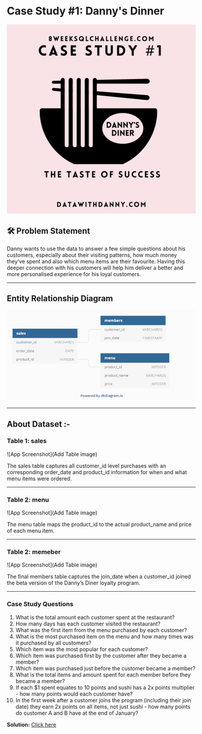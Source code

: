 # Case Study #1: Danny's Dinner

![App Screenshot](https://raw.githubusercontent.com/Akhand-p-singh/8-Week-SQL-Challenge/master/Images/Case%20Study%201.png)


## 🛠️ Problem Statement

Danny wants to use the data to answer a few simple questions about his customers, especially about their visiting patterns, how much money they’ve spent and also which menu items are their favourite. Having this deeper connection with his customers will help him deliver a better and more personalised experience for his loyal customers.

---

## Entity Relationship Diagram

![App Screenshot](https://raw.githubusercontent.com/Akhand-p-singh/8-Week-SQL-Challenge/master/Images/er1.png)

---

## About Dataset :-

### Table 1: sales

![App Screenshot](Add Table image)

The sales table captures all customer_id level purchases with an corresponding order_date and product_id information for when and what menu items were ordered.

--- 

### Table 2: menu

![App Screenshot](Add Table image)

The menu table maps the product_id to the actual product_name and price of each menu item.

---

### Table 2: memeber

![App Screenshot](Add Table image)

The final members table captures the join_date when a customer_id joined the beta version of the Danny’s Diner loyalty program.

---
### Case Study Questions

1. What is the total amount each customer spent at the restaurant?
2. How many days has each customer visited the restaurant?
3. What was the first item from the menu purchased by each customer?
4. What is the most purchased item on the menu and how many times was it purchased by all customers?
5. Which item was the most popular for each customer?
6. Which item was purchased first by the customer after they became a member?
7. Which item was purchased just before the customer became a member?
10. What is the total items and amount spent for each member before they became a member?
11. If each $1 spent equates to 10 points and sushi has a 2x points multiplier - how many points would each customer have?
12. In the first week after a customer joins the program (including their join date) they earn 2x points on all items, not just sushi - how many points do customer A and B have at the end of January?

<b>Solution:</b> [Click here](https://github.com/Akhand-p-singh/8-Week-SQL-Challenge/blob/master/Case%20Study%20%231%20-%20Danny's%20Diner/Solution/Readme.md)
